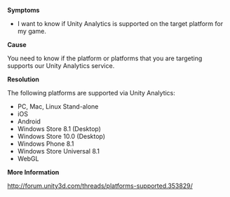 
        

**Symptoms** 

*   I want to know if Unity Analytics is supported on the target platform for my game.

**Cause** 

You need to know if the platform or platforms that you are targeting supports our Unity Analytics service.

**Resolution** 

The following platforms are supported via Unity Analytics:

*   PC, Mac, Linux Stand-alone
*   iOS
*   Android
*   Windows Store 8.1 (Desktop)
*   Windows Store 10.0 (Desktop)
*   Windows Phone 8.1
*   Windows Store Universal 8.1
*   WebGL

**More Information** 

http://forum.unity3d.com/threads/platforms-supported.353829/

      